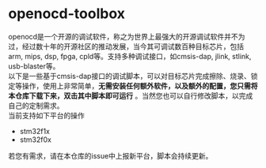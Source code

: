 # openocd-toolbox
openocd是一个开源的调试软件，称之为世界上最强大的开源调试软件并不为过，经过数十年的开源社区的推动发展，当今其可调试数百种目标芯片，包括arm, mips, dsp, fpga, cpld等。支持多种调试接口，如cmsis-dap, jlink, stlink, usb-blaster等。  
以下是一些基于cmsis-dap接口的调试脚本，可以对目标芯片完成擦除、烧录、锁定等操作，使用上非常简单，**无需安装任何额外软件，以及额外的配置，您只需将本仓库下载下来，双击其中脚本即可运行** 。当然您也可以自行修改脚本，以完成自己的定制需求。  
当前支持如下平台的操作  
- stm32f1x  
- stm32f0x

若您有需求，请在本仓库的issue中上报新平台，脚本会持续更新。
